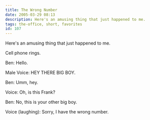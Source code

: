 ```yaml
---
title: The Wrong Number
date: 2005-03-29 08:13
description: Here's an amusing thing that just happened to me.
tags: the-office, short, favorites
id: 107
---
```

Here's an amusing thing that just happened to me.

Cell phone rings.

Ben: Hello.

Male Voice:  HEY THERE BIG BOY.

Ben:  Umm, hey.

Voice:  Oh, is this Frank?

Ben:  No, this is your other big boy.

Voice (laughing):  Sorry, I have the wrong number.
